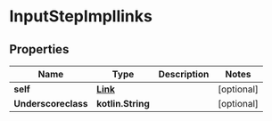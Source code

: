 
# InputStepImpllinks

## Properties
Name | Type | Description | Notes
------------ | ------------- | ------------- | -------------
**self** | [**Link**](Link.md) |  |  [optional]
**Underscoreclass** | **kotlin.String** |  |  [optional]




